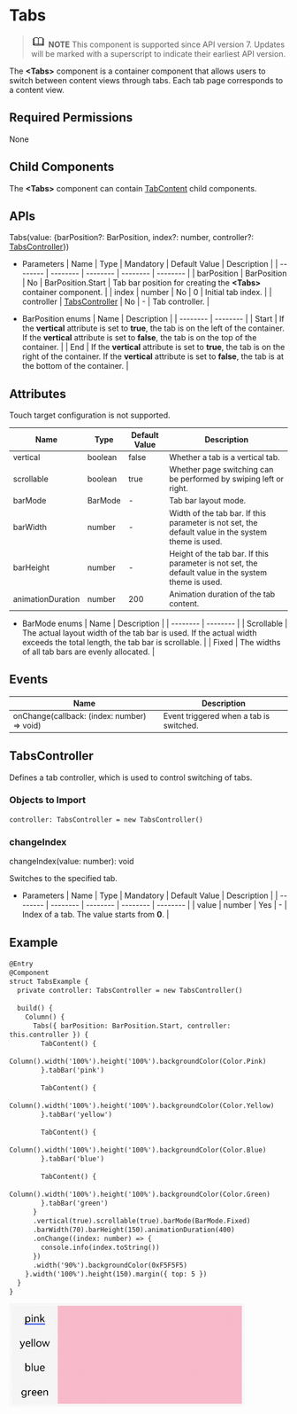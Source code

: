 # Tabs


> ![icon-note.gif](public_sys-resources/icon-note.gif) **NOTE**
> This component is supported since API version 7. Updates will be marked with a superscript to indicate their earliest API version.


The **&lt;Tabs&gt;** component is a container component that allows users to switch between content views through tabs. Each tab page corresponds to a content view.


## Required Permissions

None


## Child Components

The **&lt;Tabs&gt;** component can contain [TabContent](ts-container-tabcontent.md) child components.


## APIs

Tabs(value: {barPosition?: BarPosition, index?: number, controller?: [TabsController](#tabscontroller)})

- Parameters
    | Name | Type | Mandatory | Default Value | Description |
  | -------- | -------- | -------- | -------- | -------- |
  | barPosition | BarPosition | No | BarPosition.Start | Tab bar position for creating the **&lt;Tabs&gt;** container component. |
  | index | number | No | 0 | Initial tab index. |
  | controller | [TabsController](#tabscontroller) | No | - | Tab controller. |

- BarPosition enums
    | Name | Description |
  | -------- | -------- |
  | Start | If the **vertical** attribute is set to **true**, the tab is on the left of the container. If the **vertical** attribute is set to **false**, the tab is on the top of the container. |
  | End | If the **vertical** attribute is set to **true**, the tab is on the right of the container. If the **vertical** attribute is set to **false**, the tab is at the bottom of the container. |


## Attributes

Touch target configuration is not supported.

| Name | Type | Default Value | Description |
| -------- | -------- | -------- | -------- |
| vertical | boolean | false | Whether a tab is a vertical tab. |
| scrollable | boolean | true | Whether page switching can be performed by swiping left or right. |
| barMode | BarMode | - | Tab bar layout mode. |
| barWidth | number | - | Width of the tab bar. If this parameter is not set, the default value in the system theme is used. |
| barHeight | number | - | Height of the tab bar. If this parameter is not set, the default value in the system theme is used. |
| animationDuration | number | 200 | Animation duration of the tab content. |

- BarMode enums
    | Name | Description |
  | -------- | -------- |
  | Scrollable | The actual layout width of the tab bar is used. If the actual width exceeds the total length, the tab bar is scrollable. |
  | Fixed | The widths of all tab bars are evenly allocated. |


## Events

| Name | Description |
| -------- | -------- |
| onChange(callback: (index: number) =&gt; void) | Event triggered when a tab is switched. |

## TabsController

Defines a tab controller, which is used to control switching of tabs.
### Objects to Import

```
controller: TabsController = new TabsController()

```

### changeIndex

changeIndex(value: number): void

Switches to the specified tab.

- Parameters
  | Name | Type | Mandatory | Default Value | Description |
  | -------- | -------- | -------- | -------- | -------- |
  | value | number | Yes | - | Index of a tab. The value starts from **0**. |


## Example


```
@Entry
@Component
struct TabsExample {
  private controller: TabsController = new TabsController()

  build() {
    Column() {
      Tabs({ barPosition: BarPosition.Start, controller: this.controller }) {
        TabContent() {
          Column().width('100%').height('100%').backgroundColor(Color.Pink)
        }.tabBar('pink')

        TabContent() {
          Column().width('100%').height('100%').backgroundColor(Color.Yellow)
        }.tabBar('yellow')

        TabContent() {
          Column().width('100%').height('100%').backgroundColor(Color.Blue)
        }.tabBar('blue')

        TabContent() {
          Column().width('100%').height('100%').backgroundColor(Color.Green)
        }.tabBar('green')
      }
      .vertical(true).scrollable(true).barMode(BarMode.Fixed)
      .barWidth(70).barHeight(150).animationDuration(400)
      .onChange((index: number) => {
        console.info(index.toString())
      })
      .width('90%').backgroundColor(0xF5F5F5)
    }.width('100%').height(150).margin({ top: 5 })
  }
}
```

![en-us_image_0000001212218430](figures/en-us_image_0000001212218430.gif)
